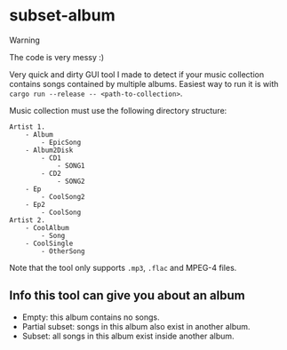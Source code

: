 # subset-album

> [!WARNING]  
> The code is very messy :)

Very quick and dirty GUI tool I made to detect if your music collection contains songs contained by multiple albums.
Easiest way to run it is with `cargo run --release -- <path-to-collection>`.

Music collection must use the following directory structure:
```
Artist 1.
    - Album 
        - EpicSong
    - Album2Disk
        - CD1
            - SONG1
        - CD2
            - SONG2
    - Ep 
        - CoolSong2
    - Ep2
        - CoolSong
Artist 2.
    - CoolAlbum 
        - Song
    - CoolSingle
        - OtherSong 
```
Note that the tool only supports `.mp3`, `.flac` and MPEG-4 files.

## Info this tool can give you about an album
- Empty: this album contains no songs.
- Partial subset: songs in this album also exist in another album.
- Subset: all songs in this album exist inside another album.